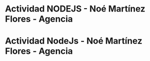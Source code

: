 # Actividad NODEJS - Noé Martínez Flores - Agencia
# Actividad NodeJs - Noé Martínez Flores - Agencia
